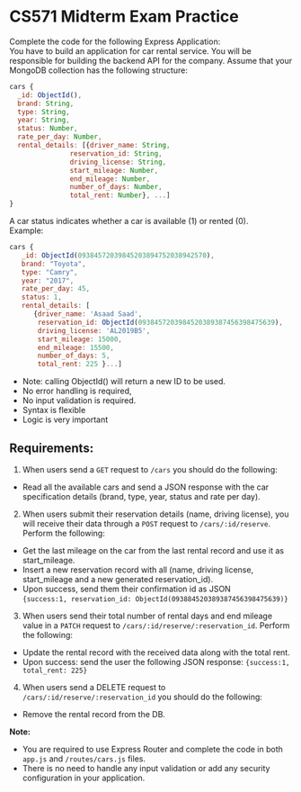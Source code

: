 # CS571 Midterm Exam Practice

Complete the code for the following Express Application:  
You have to build an application for car rental service. You will be responsible for building the backend API for the company. 
Assume that your MongoDB collection has the following structure: 
```javascript
cars { 
  _id: ObjectId(),  
  brand: String,  
  type: String,  
  year: String, 
  status: Number, 
  rate_per_day: Number, 
  rental_details: [{driver_name: String,  
               reservation_id: String, 
               driving_license: String, 
               start_mileage: Number,  
               end_mileage: Number, 
               number_of_days: Number,   
               total_rent: Number}, ...] 
} 
```
A car status indicates whether a car is available (1) or rented (0).   
Example: 
```javascript
cars {
   _id: ObjectId(09384572039845203894752038942570), 
   brand: "Toyota", 
   type: "Camry", 
   year: "2017", 
   rate_per_day: 45, 
   status: 1, 
   rental_details: [
      {driver_name: 'Asaad Saad', 
       reservation_id: ObjectId(0938457203984520389387456398475639), 
       driving_license: 'AL2019B5', 
       start_mileage: 15000, 
       end_mileage: 15500, 
       number_of_days: 5,
       total_rent: 225 }...] 
```
* Note: calling ObjectId() will return a new ID to be used.
* No error handling is required, 
* No input validation is required.
* Syntax is flexible
* Logic is very important


## Requirements: 
1. When users send a `GET` request to `/cars` you should do the following: 
  * Read all the available cars and send a JSON response with the car specification details (brand, type, year, status and rate per day). 
2. When users submit their reservation details (name, driving license), you will receive their data through a `POST` request to `/cars/:id/reserve`. Perform the following: 
  * Get the last mileage on the car from the last rental record and use it as start_mileage. 
  * Insert a new reservation record with all (name, driving license, start_mileage and a new generated reservation_id). 
  * Upon success, send them their confirmation id as JSON  
`{success:1, reservation_id: ObjectId(093884520389387456398475639)} `
3. When users send their total number of rental days and end mileage value in a `PATCH` request to `/cars/:id/reserve/:reservation_id`. Perform the following: 
  * Update the rental record with the received data along with the total rent. 
  * Upon success: send the user the following JSON response: 
`{success:1, total_rent: 225}`
4. When users send a DELETE request to `/cars/:id/reserve/:reservation_id`  you should do the following: 
  * Remove the rental record from the DB. 

**Note:**
* You are required to use Express Router and complete the code in both `app.js` and `/routes/cars.js` files. 
* There is no need to handle any input validation or add any security configuration in your application. 
